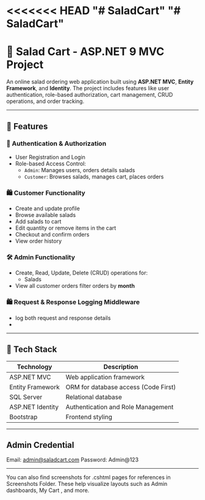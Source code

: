 <<<<<<< HEAD
"# SaladCart" 
"# SaladCart" 
=======
# 🥗 Salad Cart - ASP.NET 9 MVC Project

An online salad ordering web application built using **ASP.NET MVC**, **Entity Framework**, and **Identity**. The project includes features like user authentication, role-based authorization, cart management, CRUD operations, and order tracking.

---

## 🚀 Features

### 👤 Authentication & Authorization
- User Registration and Login
- Role-based Access Control:
  - `Admin`: Manages users, orders details  salads 
  - `Customer`: Browses salads, manages cart, places orders

### 🛍️ Customer Functionality
- Create and update profile
- Browse available salads
- Add salads to cart
- Edit quantity or remove items in the cart
- Checkout and confirm orders
- View order history

### 🛠️ Admin Functionality
- Create, Read, Update, Delete (CRUD) operations for:
  - Salads
- View all customer orders filter orders by **month**

### 🛍️ Request & Response Logging Middleware
- log both request and response details
- 
---

## 🧱 Tech Stack

| Technology        | Description                              |
|-------------------|------------------------------------------|
| ASP.NET MVC       | Web application framework                |
| Entity Framework  | ORM for database access (Code First)     |
| SQL Server        | Relational database                      |
| ASP.NET Identity  | Authentication and Role Management       |
| Bootstrap         | Frontend styling                         |

---
## Admin Credential
Email: admin@saladcart.com
Password: Admin@123

---
You can also find screenshots for .cshtml pages for references in Screenshots Folder. These help visualize layouts such as Admin dashboards, My Cart , and more.


